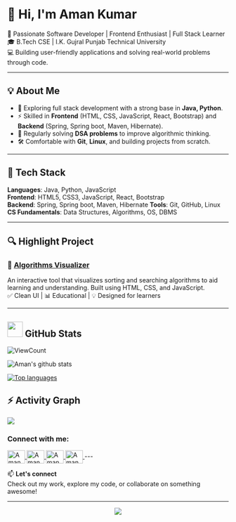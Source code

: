 # 👋 Hi, I'm Aman Kumar

🚀 Passionate Software Developer | Frontend Enthusiast | Full Stack Learner  
🎓 B.Tech CSE | I.K. Gujral Punjab Technical University  
💻 Building user-friendly applications and solving real-world problems through code.

---

## 💡 About Me

- 🌱 Exploring full stack development with a strong base in **Java, Python**.
- ⚡ Skilled in **Frontend** (HTML, CSS, JavaScript, React, Bootstrap) and **Backend** (Spring, Spring boot, Maven, Hibernate).
- 🧠 Regularly solving **DSA problems** to improve algorithmic thinking.
- 🛠️ Comfortable with **Git**, **Linux**, and building projects from scratch.

---

## 🧠 Tech Stack

**Languages**: Java, Python, JavaScript  
**Frontend**: HTML5, CSS3, JavaScript, React, Bootstrap  
**Backend**: Spring, Spring boot, Maven, Hibernate 
**Tools**: Git, GitHub, Linux  
**CS Fundamentals**: Data Structures, Algorithms, OS, DBMS 

---

## 🔍 Highlight Project

### 🎯 [Algorithms Visualizer](https://github.com/amankumarthakur63/Algorithm-Visualizer)
An interactive tool that visualizes sorting and searching algorithms to aid learning and understanding. Built using HTML, CSS, and JavaScript.  
✅ Clean UI | 📊 Educational | 💡 Designed for learners

---


## <img src="https://media.giphy.com/media/iY8CRBdQXODJSCERIr/giphy.gif" width="35"><b> GitHub Stats </b>
![ViewCount](https://views.whatilearened.today/views/github/amankumarthakur63/amankumarthakur63.svg?cache=remove)

<img alt="Aman's github stats" src="https://github-readme-stats.vercel.app/api?username=amankumarthakur63&&show_icons=true&count_private=true&line_height=20&icon_color=00b3ff&theme=blue-green&title_color=00b3ff" >

[![Top languages](https://github-readme-mwendwa.vercel.app/api/top-langs/?username=amankumarthakur63&layout=compact&count_private=true&theme=blue-green&title_color=00b3ff)](#)

## ⚡ Activity Graph
<img align="center" src="https://github-readme-activity-graph.vercel.app/graph?username=amankumarthakur63&theme=react-dark"/>

<h3 align="left">Connect with me:</h3>
<p align="left">
  <a href="https://linkedin.com/in/aman-kumar-53ab582b5" target="parent">
    <img align="center" src="https://raw.githubusercontent.com/rahuldkjain/github-profile-readme-generator/master/src/images/icons/Social/linked-in-alt.svg" alt="Aman Kumar LinkedIn" height="30" width="40" />
  </a>
  <a href="https://instagram.com/theamankumarthakur" target="parent">
    <img align="center" src="https://raw.githubusercontent.com/rahuldkjain/github-profile-readme-generator/master/src/images/icons/Social/instagram.svg" alt="Aman Kumar Instagram" height="30" width="40" />
  </a>
  <a href="https://leetcode.com/Aman_LeetMind32" target="__blank">
    <img align="center" src="https://raw.githubusercontent.com/rahuldkjain/github-profile-readme-generator/master/src/images/icons/Social/leet-code.svg" alt="Aman Kumar LeetCode" height="30" width="40" />
  </a>
  <a href="mailto:amanku6936@gmail.com" target="parent">
    <img align="center" src="https://encrypted-tbn0.gstatic.com/images?q=tbn:ANd9GcS9JOHxRmhJ3K3QwX236A2VWrjXA2UIC8S9AA&s" alt="Aman Kumar Email" height="30" width="40" />
  </a>
---


📫 **Let's connect**  
Check out my work, explore my code, or collaborate on something awesome!

---

<p align="center">
  <img src="https://capsule-render.vercel.app/api?type=waving&color=gradient&height=100&section=footer" />
</p>